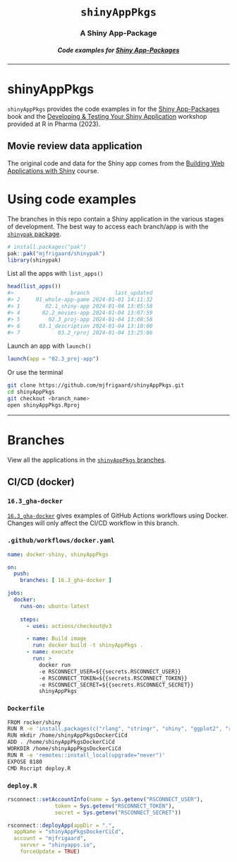<h1 align="center"> <code>shinyAppPkgs</code> </h1>
<h3 align="center"> A Shiny App-Package </h3>
<h5 align="center"> Code examples for <a href="https://mjfrigaard.github.io/shinyap/"> Shiny App-Packages </a> </h5>

<hr>

# shinyAppPkgs

`shinyAppPkgs` provides the code examples in for the [Shiny App-Packages](https://mjfrigaard.github.io/shinyap/) book and the [Developing & Testing Your Shiny Application](https://mjfrigaard.github.io/dev-test-shiny/) workshop provided at R in Pharma (2023).

## Movie review data application

The original code and data for the Shiny app comes from the [Building Web Applications with Shiny](https://rstudio-education.github.io/shiny-course/) course.

# Using code examples

The branches in this repo contain a Shiny application in the various stages of development. The best way to access each branch/app is with the [`shinypak` package](https://mjfrigaard.github.io/shinypak/). 

```r
# install.packages("pak")
pak::pak("mjfrigaard/shinypak")
library(shinypak)
```

List all the apps with `list_apps()`


```r
head(list_apps())
#>                  branch        last_updated
#> 2     01_whole-app-game 2024-01-01 14:11:32
#> 1        02.1_shiny-app 2024-01-04 13:05:58
#> 4       02.2_movies-app 2024-01-04 13:07:59
#> 5         02.3_proj-app 2024-01-04 13:08:58
#> 6      03.1_description 2024-01-04 13:10:00
#> 7            03.2_rproj 2024-01-04 13:25:06
```

Launch an app with `launch()`

```r
launch(app = "02.3_proj-app")
```

Or use the terminal

``` bash
git clone https://github.com/mjfrigaard/shinyAppPkgs.git
cd shinyAppPkgs
git checkout <branch_name>
open shinyAppPkgs.Rproj
```

------------------------------------------------------------------------

# Branches

View all the applications in the [`shinyAppPkgs` branches](https://github.com/mjfrigaard/shinyAppPkgs/branches/all).

## CI/CD (docker) 

### `16.3_gha-docker`

[`16.3_gha-docker`](https://github.com/mjfrigaard/shinyAppPkgs/tree/16.3_gha-docker) gives examples of GitHub Actions workflows using Docker. Changes will only affect the CI/CD workflow in this branch. 

### `.github/workflows/docker.yaml`

```yaml
name: docker-shiny, shinyAppPkgs

on:
  push:
    branches: [ 16.3_gha-docker ]

jobs:
  docker:
    runs-on: ubuntu-latest
    
    steps:
      - uses: actions/checkout@v3

      - name: Build image
        run: docker build -t shinyAppPkgs . 
      - name: execute
        run: >
          docker run 
          -e RSCONNECT_USER=${{secrets.RSCONNECT_USER}} 
          -e RSCONNECT_TOKEN=${{secrets.RSCONNECT_TOKEN}} 
          -e RSCONNECT_SECRET=${{secrets.RSCONNECT_SECRET}} 
          shinyAppPkgs  

```

### `Dockerfile`

``` bash
FROM rocker/shiny
RUN R -e 'install.packages(c("rlang", "stringr", "shiny", "ggplot2", "remotes", "rsconnect", "bslib"))'
RUN mkdir /home/shinyAppPkgsDockerCiCd
ADD . /home/shinyAppPkgsDockerCiCd
WORKDIR /home/shinyAppPkgsDockerCiCd
RUN R -e 'remotes::install_local(upgrade="never")'
EXPOSE 8180
CMD Rscript deploy.R
```

### `deploy.R`

``` r
rsconnect::setAccountInfo(name = Sys.getenv("RSCONNECT_USER"),
               token = Sys.getenv("RSCONNECT_TOKEN"),
               secret = Sys.getenv("RSCONNECT_SECRET"))

rsconnect::deployApp(appDir = ".", 
  appName = "shinyAppPkgsDockerCiCd", 
  account = "mjfrigaard", 
	server = "shinyapps.io", 
	forceUpdate = TRUE)
```

